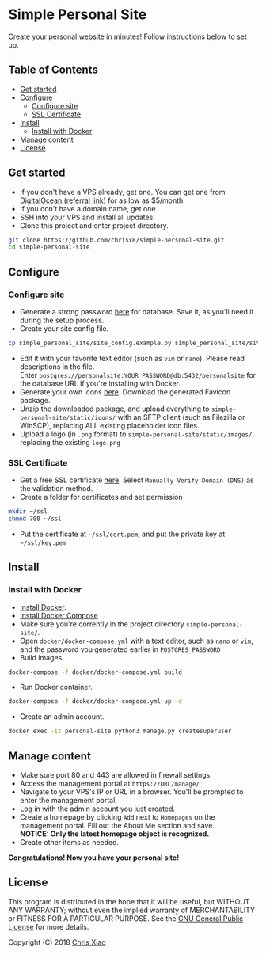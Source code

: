 # Simple Personal Site

Create your personal website in minutes! Follow instructions below to set up.

## Table of Contents

<!-- MarkdownTOC -->

- [Get started](#get-started)
- [Configure](#configure)
	- [Configure site](#configure-site)
	- [SSL Certificate](#ssl-certificate)
- [Install](#install)
	- [Install with Docker](#install-with-docker)
- [Manage content](#manage-content)
- [License](#license)

<!-- /MarkdownTOC -->

## Get started

- If you don't have a VPS already, get one. You can get one from [DigitalOcean (referral link)](https://m.do.co/c/4409c0c26a9c) for as low as $5/month.
- If you don't have a domain name, get one.
- SSH into your VPS and install all updates.
- Clone this project and enter project directory.
```bash
git clone https://github.com/chrisx8/simple-personal-site.git
cd simple-personal-site
```

## Configure

### Configure site

- Generate a strong password [here](https://strongpasswordgenerator.com/) for database. Save it, as you'll need it during the setup process.
- Create your site config file.
```bash
cp simple_personal_site/site_config.example.py simple_personal_site/site_config.py
```
- Edit it with your favorite text editor (such as `vim` or `nano`). Please read descriptions in the file.<br>
  Enter `postgres://personalsite:YOUR_PASSWORD@db:5432/personalsite` for the database URL if you're installing with Docker.
- Generate your own icons [here](https://realfavicongenerator.net). Download the generated Favicon package.
- Unzip the downloaded package, and upload everything to `simple-personal-site/static/icons/` with an SFTP client (such as Filezilla or WinSCP), replacing ALL existing placeholder icon files.
- Upload a logo (in `.png` format) to `simple-personal-site/static/images/`, replacing the existing `logo.png`

### SSL Certificate

- Get a free SSL certificate [here](https://www.sslforfree.com). Select `Manually Verify Domain (DNS)` as the validation method.
- Create a folder for certificates and set permission
```bash
mkdir ~/ssl
chmod 700 ~/ssl
```
- Put the certificate at `~/ssl/cert.pem`, and put the private key at `~/ssl/key.pem`

## Install

### Install with Docker

- [Install Docker](https://docs.docker.com/install/linux/docker-ce/ubuntu/#upgrade-docker-ce-1).
- [Install Docker Compose](https://docs.docker.com/compose/install/)
- Make sure you're corrently in the project directory `simple-personal-site/`.
- Open `docker/docker-compose.yml` with a text editor, such as `nano` or `vim`, and the password you generated earlier in `POSTGRES_PASSWORD`
- Build images.
```bash
docker-compose -f docker/docker-compose.yml build
```
- Run Docker container.
```bash
docker-compose -f docker/docker-compose.yml up -d
```
- Create an admin account.
```bash
docker exec -it personal-site python3 manage.py createsuperuser
```

## Manage content

- Make sure port 80 and 443 are allowed in firewall settings.
- Access the management portal at `https://URL/manage/`
- Navigate to your VPS's IP or URL in a browser. You'll be prompted to enter the management portal.
- Log in with the admin account you just created.
- Create a homepage by clicking `Add` next to `Homepages` on the management portal. Fill out the About Me section and save.<br>
  **NOTICE: Only the latest homepage object is recognized.**
- Create other items as needed.

**Congratulations! Now you have your personal site!**

## License

This program is distributed in the hope that it will be useful,
but WITHOUT ANY WARRANTY; without even the implied warranty of
MERCHANTABILITY or FITNESS FOR A PARTICULAR PURPOSE. See the
[GNU General Public License](LICENSE) for more details.

Copyright (C) 2018 [Chris Xiao](https://github.com/chrisx8)
